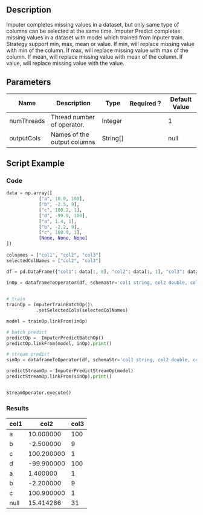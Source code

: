 ## Description
Imputer completes missing values in a dataset, but only same type of columns can be selected at the same time.
 Imputer Predict completes missing values in a dataset with model which trained from Inputer train.
 Strategy support min, max, mean or value.
 If min, will replace missing value with min of the column.
 If max, will replace missing value with max of the column.
 If mean, will replace missing value with mean of the column.
 If value, will replace missing value with the value.

## Parameters
| Name | Description | Type | Required？ | Default Value |
| --- | --- | --- | --- | --- |
| numThreads | Thread number of operator. | Integer |  | 1 |
| outputCols | Names of the output columns | String[] |  | null |

## Script Example

### Code
```python
data = np.array([
            ["a", 10.0, 100],
            ["b", -2.5, 9],
            ["c", 100.2, 1],
            ["d", -99.9, 100],
            ["a", 1.4, 1],
            ["b", -2.2, 9],
            ["c", 100.9, 1],
            [None, None, None]
])
             
colnames = ["col1", "col2", "col3"]
selectedColNames = ["col2", "col3"]

df = pd.DataFrame({"col1": data[:, 0], "col2": data[:, 1], "col3": data[:, 2]})

inOp = dataframeToOperator(df, schemaStr='col1 string, col2 double, col3 bigint', op_type='batch')
         

# train
trainOp = ImputerTrainBatchOp()\
           .setSelectedCols(selectedColNames)

model = trainOp.linkFrom(inOp)

# batch predict
predictOp =  ImputerPredictBatchOp()
predictOp.linkFrom(model, inOp).print()

# stream predict
sinOp = dataframeToOperator(df, schemaStr='col1 string, col2 double, col3 bigint', op_type='stream')

predictStreamOp = ImputerPredictStreamOp(model)
predictStreamOp.linkFrom(sinOp).print()


StreamOperator.execute()
```

### Results


| col1  |       col2  | col3  |
|-------|-------------|-------|
|     a |   10.000000 |   100 |
|     b |   -2.500000 |     9 |
|     c |  100.200000 |     1 |
|     d |  -99.900000 |   100 |
|     a |    1.400000 |     1 |
|     b |   -2.200000 |     9 |
|     c |  100.900000 |     1 |
|  null |   15.414286 |    31 |

